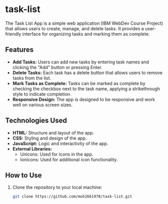 # task-list

The Task List App is a simple web application (IBM WebDev Course Project) that allows users to create, manage, and delete tasks. It provides a user-friendly interface for organizing tasks and marking them as complete.

## Features

- **Add Tasks:** Users can add new tasks by entering task names and clicking the "Add" button or pressing Enter.
- **Delete Tasks:** Each task has a delete button that allows users to remove tasks from the list.
- **Mark Tasks as Complete:** Tasks can be marked as complete by checking the checkbox next to the task name, applying a strikethrough style to indicate completion.
- **Responsive Design:** The app is designed to be responsive and work well on various screen sizes.

## Technologies Used

- **HTML:** Structure and layout of the app.
- **CSS:** Styling and design of the app.
- **JavaScript:** Logic and interactivity of the app.
- **External Libraries:**
  - Unicons: Used for icons in the app.
  - Ionicons: Used for additional icon functionality.

## How to Use

1. Clone the repository to your local machine:
   ```bash
   git clone https://github.com/moh2661978/task-list.git
   ```
